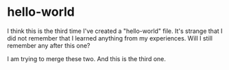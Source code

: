 # hello-world

I think this is the third time I've created a "hello-world" file. 
It's strange that I did not remember that I learned anything from my experiences. 
Will I still remember any after this one?

I am trying to merge these two.
And this is the third one.

